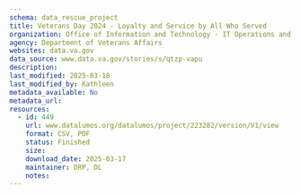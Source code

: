 ```yaml
---
schema: data_rescue_project 
title: Veterans Day 2024 - Loyalty and Service by All Who Served
organization: Office of Information and Technology - IT Operations and Services (ITOPS)
agency: Department of Veterans Affairs
websites: data.va.gov
data_source: www.data.va.gov/stories/s/qtzp-vapu
description: 
last_modified: 2025-03-18
last_modified_by: Kathleen
metadata_available: No
metadata_url: 
resources:
  - id: 449
    url: www.datalumos.org/datalumos/project/223282/version/V1/view
    format: CSV, PDF
    status: Finished
    size: 
    download_date: 2025-03-17
    maintainer: DRP, DL
    notes: 
---
```


